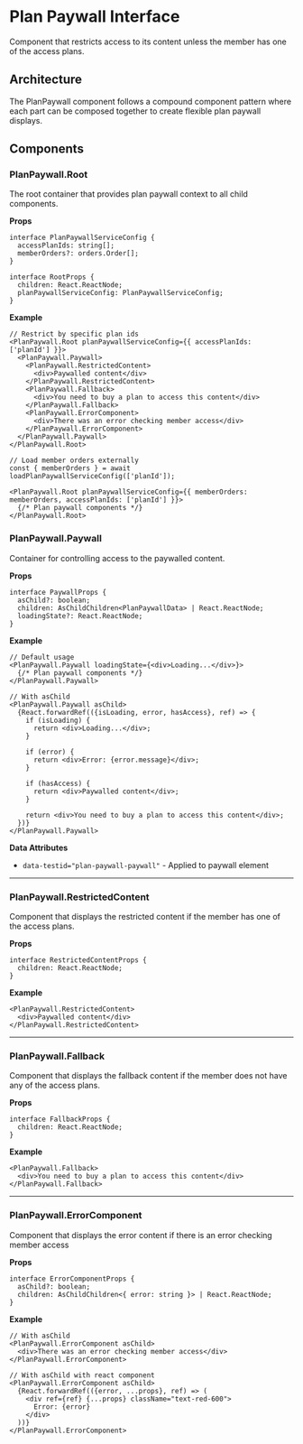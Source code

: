 # Plan Paywall Interface

Component that restricts access to its content unless the member has one of the access plans.

## Architecture

The PlanPaywall component follows a compound component pattern where each part can be composed together to create flexible plan paywall displays.

## Components

### PlanPaywall.Root

The root container that provides plan paywall context to all child components.

**Props**
```tsx
interface PlanPaywallServiceConfig {
  accessPlanIds: string[];
  memberOrders?: orders.Order[];
}

interface RootProps {
  children: React.ReactNode;
  planPaywallServiceConfig: PlanPaywallServiceConfig;
}
```

**Example**
```tsx
// Restrict by specific plan ids
<PlanPaywall.Root planPaywallServiceConfig={{ accessPlanIds: ['planId'] }}>
  <PlanPaywall.Paywall>
    <PlanPaywall.RestrictedContent>
      <div>Paywalled content</div>
    </PlanPaywall.RestrictedContent>
    <PlanPaywall.Fallback>
      <div>You need to buy a plan to access this content</div>
    </PlanPaywall.Fallback>
    <PlanPaywall.ErrorComponent>
      <div>There was an error checking member access</div>
    </PlanPaywall.ErrorComponent>
  </PlanPaywall.Paywall>
</PlanPaywall.Root>

// Load member orders externally
const { memberOrders } = await loadPlanPaywallServiceConfig(['planId']);

<PlanPaywall.Root planPaywallServiceConfig={{ memberOrders: memberOrders, accessPlanIds: ['planId'] }}>
  {/* Plan paywall components */}
</PlanPaywall.Root>
```

### PlanPaywall.Paywall

Container for controlling access to the paywalled content.

**Props**
```tsx
interface PaywallProps {
  asChild?: boolean;
  children: AsChildChildren<PlanPaywallData> | React.ReactNode;
  loadingState?: React.ReactNode;
}
```

**Example**
```tsx
// Default usage
<PlanPaywall.Paywall loadingState={<div>Loading...</div>}>
  {/* Plan paywall components */}
</PlanPaywall.Paywall>

// With asChild
<PlanPaywall.Paywall asChild>
  {React.forwardRef(({isLoading, error, hasAccess}, ref) => {
    if (isLoading) {
      return <div>Loading...</div>;
    }

    if (error) {
      return <div>Error: {error.message}</div>;
    }

    if (hasAccess) {
      return <div>Paywalled content</div>;
    }

    return <div>You need to buy a plan to access this content</div>;
  })}
</PlanPaywall.Paywall>
```

**Data Attributes**
- `data-testid="plan-paywall-paywall"` - Applied to paywall element
---

### PlanPaywall.RestrictedContent

Component that displays the restricted content if the member has one of the access plans.

**Props**
```tsx
interface RestrictedContentProps {
  children: React.ReactNode;
}
```

**Example**
```tsx
<PlanPaywall.RestrictedContent>
  <div>Paywalled content</div>
</PlanPaywall.RestrictedContent>
```
---

### PlanPaywall.Fallback

Component that displays the fallback content if the member does not have any of the access plans.

**Props**
```tsx
interface FallbackProps {
  children: React.ReactNode;
}
```

**Example**
```tsx
<PlanPaywall.Fallback>
  <div>You need to buy a plan to access this content</div>
</PlanPaywall.Fallback>
```
---

### PlanPaywall.ErrorComponent

Component that displays the error content if there is an error checking member access

**Props**
```tsx
interface ErrorComponentProps {
  asChild?: boolean;
  children: AsChildChildren<{ error: string }> | React.ReactNode;
}
```

**Example**
```tsx
// With asChild
<PlanPaywall.ErrorComponent asChild>
  <div>There was an error checking member access</div>
</PlanPaywall.ErrorComponent>

// With asChild with react component
<PlanPaywall.ErrorComponent asChild>
  {React.forwardRef(({error, ...props}, ref) => (
    <div ref={ref} {...props} className="text-red-600">
      Error: {error}
    </div>
  ))}
</PlanPaywall.ErrorComponent>
```
